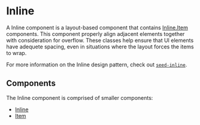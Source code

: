 # Inline

A Inline component is a layout-based component that contains [Inline.Item](./Item.md) components. This component properly align adjacent elements together with consideration for overflow. These classes help ensure that UI elements have adequete spacing, even in situations where the layout forces the items to wrap.

For more information on the Inline design pattern, check out [`seed-inline`](https://developer.helpscout.com/seed/packs/seed-inline/).


## Components

The Inline component is comprised of smaller components:

* [Inline](./docs/Inline.md)
* [Item](./docs/Item.md)
